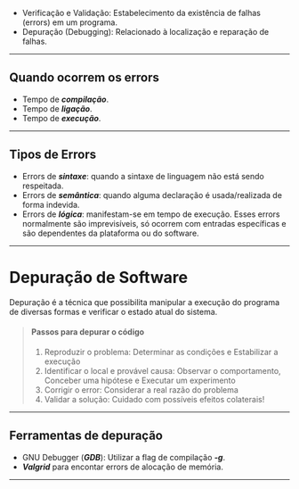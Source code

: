 - Verificação e Validação: Estabelecimento da existência de falhas (errors) em um programa.
- Depuração (Debugging): Relacionado à localização e reparação de falhas.

---
## Quando ocorrem os errors
- Tempo de **_compilação_**.
- Tempo de **_ligação_**.
- Tempo de **_execução_**.

---
## Tipos de Errors
- Errors de **_sintaxe_**: quando a sintaxe de linguagem não está sendo respeitada.
- Errors de **_semântica_**: quando alguma declaração é usada/realizada de forma indevida.
- Errors de **_lógica_**: manifestam-se em tempo de execução. Esses errors normalmente são imprevisíveis, só ocorrem com entradas específicas e são dependentes da plataforma ou do software.

---
# Depuração de Software

Depuração é a técnica que possibilita manipular a execução do programa de diversas formas e verificar o estado atual do sistema.

> #### Passos para depurar o código
> 1. Reproduzir o problema: Determinar as condições e Estabilizar a execução
> 2. Identificar o local e provável causa: Observar o comportamento, Conceber uma hipótese e Executar um experimento
> 3. Corrigir o error: Considerar a real razão do problema
> 4. Validar a solução: Cuidado com possíveis efeitos colaterais!
---
## Ferramentas de depuração
- GNU Debugger (_**GDB**_): Utilizar a flag de compilação **_-g_**.
- **_Valgrid_** para encontar errors de alocação de memória.

---
